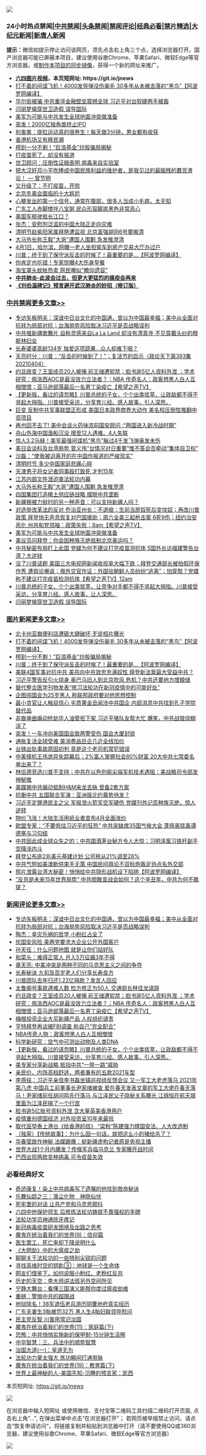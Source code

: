 ![](https://raw.githubusercontent.com/fqnews/bnews/master/64photo/fqnews-qr.jpg)

<div id="tt">
<h3>24小时热点禁闻|<a href="#%E4%B8%AD%E5%85%B1%E7%A6%81%E9%97%BB%E6%9B%B4%E5%A4%9A%E6%96%87%E7%AB%A0">中共禁闻</a>|<a href="#%E5%9B%BE%E7%89%87%E6%96%B0%E9%97%BB%E6%9B%B4%E5%A4%9A%E6%96%87%E7%AB%A0">头条禁闻</a>|<a href="#%E6%96%B0%E9%97%BB%E8%AF%84%E8%AE%BA%E6%9B%B4%E5%A4%9A%E6%96%87%E7%AB%A0">禁闻评论|<a href="#%E5%BF%85%E7%9C%8B%E7%BB%8F%E5%85%B8%E5%A5%BD%E6%96%87">经典必看|<a href="/video.md#%E7%A6%81%E7%89%87%E7%B2%BE%E9%80%89">禁片精选</a>|<a href="https://github.com/fqnews/djy/blob/master/gb/nf1351518.md#1">大纪元新闻</a>|<a href="https://github.com/fqnews/ntdtv/blob/master/gb/prog204.md#1">新唐人新闻</a></h3>
<div><b>提示：</b>微信如提示停止访问该网页，须先点击右上角三个点，选择浏览器打开。国产浏览器可能已屏蔽本项目，建议使用谷歌Chrome、苹果Safari、微软Edge等官方浏览器。或<a href="https://github.com/fqnews/bnews/blob/master/%E5%88%B6%E4%BD%9Cgit%E7%A6%81%E9%97%BB%E9%95%9C%E5%83%8F.md">制作本项目的同步镜像</a>，获得一个新的网址来推广。</div>
<ul>
<li><b><a href="http://d1.bdrive.tk/64.mp4" target="_blank">六四图片视频</a>，本页短网址: https://git.io/jnews</b></li>
<li><a href="/topimagenews/20210404/1519440.md">打不着的间谍飞机！4000发导弹没伤毫毛 30多年从未被击落的“黑鸟”【阿波罗网编译】</a></li>
<li><a href="/cnnews/20210404/1519392.md">华尔街被骗 中共重竖金融壁垒震撼全球 习近平对台软硬两手被轰</a></li>
<li><a href="/cbnews/20210404/1519322.md">闫丽梦揭穿世卫造假 误导国际</a></li>
<li><a href="/cbnews/20210404/1519503.md">美军为可能与中共发生全球地面冲突做准备</a></li>
<li><a href="/cnnews/20210404/1519399.md">突发！2000亿独角兽终止IPO</a></li>
<li><a href="/health/20210404/1519243.md">别害羞：提肛运动真的很养生！每天做3分钟，男女都有收获</a></li>
<li><a href="/cnnews/hknews/20210404/1519542.md">香港机场又有移民潮</a></li>
<li><a href="/topimagenews/20210404/1519402.md">榨到一分不剩！“巨浪基金”炒股骗局揭秘</a></li>
<li><a href="/bannedvideo/20210404/1519557.md">打疫苗死了，却没有报道</a></li>
<li><a href="/baitai/20210405/1519702.md">世卫顾问：压倒性证据表明 病毒来自实验室</a></li>
<li><a href="/comments/20210404/1519365.md">把大汉奸邓小平吹捧成中国民族利益的维护者，是我见过的最脑残的蠢货渣论！ — 曾节明</a></li>
<li><a href="/cnnews/20210404/1519251.md">又升级了：不打疫苗，开除</a></li>
<li><a href="/ssgc/20210404/1519623.md">北京冬奥会面临的十大尴尬</a></li>
<li><a href="/health/20210404/1519415.md">心梗发出的第一个信号，通常在腹部，很多人当成小毛病，太无知</a></li>
<li><a href="/cnnews/20210404/1519309.md">广东工人赤脚搅拌八宝粥 民众形容脚底黑色非常恶心</a></li>
<li><a href="/headline/20210404/1519475.md">美国军舰驶抵长江口？</a></li>
<li><a href="/comments/20210404/1519634.md">张杰：安慰剂泛滥的中国大陆正走向灾难</a></li>
<li><a href="/headline/20210404/1519497.md">清明节赵紫阳家属拜祭遭监视 北京富强胡同6号要搬清</a></li>
<li><a href="/cbnews/20210404/1519583.md">大马外长称王毅"大哥"遭国人围剿 急发推澄清</a></li>
<li><a href="/bannedvideo/20210404/1519485.md">4月1日，哈尔滨，网曝一老人坐担架车到房产交易大厅办过户</a></li>
<li><a href="/topimagenews/20210404/1519391.md">川普：终于到了保守派反击的时候了！最重要的是…【阿波罗网编译】</a></li>
<li><a href="/comments/20210404/1519509.md">你肯定也吃错！专家惊曝4大伤身早餐</a></li>
<li><a href="/cbnews/20210404/1519320.md">淘宝罩头蚊帐热卖 网民嘲似“瞻仰遗容”</a></li>
<li><b><a href="/comments/20200211/1275071.md" target="_blank">中共肺炎-此波会过去，但更大更猛烈的瘟疫会再来</a></b></li>
<li><b><a href="/comments/20200207/1272816.md" target="_blank">《刘伯温碑记》预言避开武汉肺炎的妙招（修订版）</a></b></li>
</ul>
</div>

<div class="catlist">
<h3><a href="/cbnews/" target="_blank">中共禁闻</a><span><a href="/cbnews/" target="_blank" rel="nofollow">更多文章>></a></span></h3>
<ul>
<li><a href="/comments/20210405/1519770.md" target="_blank">专访矢板明夫：深谙中日台文化的中国通，曾以为中国最幸福；美中从全面对抗转为局部对抗；台海局势风险取决习近平是否战略误判</a></li>
<li><a href="/cbnews/20210405/1519743.md" target="_blank">中共推新疆歌舞片 自称灵感来自La La Land 却没有清真寺 不见穿戴头纱的穆斯林妇女</a></li>
<li><a href="/cbnews/20210405/1519742.md" target="_blank">长寿婆婆高龄134岁 独爱这项蔬果…众人却难下咽？</a></li>
<li><a href="/cbnews/20210405/1519728.md" target="_blank">天亮时分：川普：“反击的时候到了！”；复活节的启示（政论天下第393集 20210404）</a></li>
<li><a href="/comments/20210405/1519719.md" target="_blank">约旦政变？王室成员20人被捕 前王储遭软禁；脸书逾5亿人资料外泄 ；学术研究：佩洛西AOC是最没效力立法者？；NBA 传奇名人：政客想黑人白人互相憎恨；亚马逊部落最后一名男丁染疫亡【希望之声TV】</a></li>
<li><a href="/comments/20210405/1519710.md" target="_blank">【更新版，看过的请忽略】川普总统的子女，个个出类拔萃，让政敌都不得不竖起大拇指。川普接受采访，分享育儿经。感人故事，引人深思。</a></li>
<li><a href="/cbnews/20210405/1519703.md" target="_blank">巨变 反制中共军事联盟正形成 美国日本政界商界大动作 美名校压倒性推翻中资项目</a></li>
<li><a href="/cbnews/20210405/1519684.md" target="_blank">再也回不去了! 美中会谈火药味浓前国安顾问 :“两国进入新冷战时期”</a></li>
<li><a href="/cbnews/20210405/1519660.md" target="_blank">舟山外海中国渔船沉没 增至12人遇难、4人失联</a></li>
<li><a href="/cbnews/20210405/1519658.md" target="_blank">惊人3.2马赫！美军最强间谍机“黑鸟”躲过4千发飞弹毫发未伤</a></li>
<li><a href="/cbnews/20210404/1519627.md" target="_blank">美日会谈料及台湾局势 菅义伟“台情况对日重要”惟不答会否牵动“集体自卫权”</a></li>
<li><a href="/cbnews/20210404/1519621.md" target="_blank">沙磊：“使我被迫离开的在中国作报道的严峻现实”</a></li>
<li><a href="/cbnews/20210404/1519608.md" target="_blank">清明时节 多少中国家庭悲痛心碎</a></li>
<li><a href="/cbnews/20210404/1519590.md" target="_blank">天津男子将女记者同事殴打致死 才判15年</a></li>
<li><a href="/cbnews/20210404/1519589.md" target="_blank">江苏内部文件泄迫害法轮功内幕</a></li>
<li><a href="/cbnews/20210404/1519583.md" target="_blank">大马外长称王毅&#8221;大哥&#8221;遭国人围剿 急发推澄清</a></li>
<li><a href="/cbnews/20210404/1519575.md" target="_blank">四国集团打造稀土供应链战略 摆脱中共垄断</a></li>
<li><a href="/cbnews/20210404/1519574.md" target="_blank">新疆棉被力挺时的另一种声音：可以支持新疆人吗？</a></li>
<li><a href="/comments/20210404/1519569.md" target="_blank">对选举改革法的反对 乔治亚州长：不退缩；生前当房奴死后变坟奴；再改川普政策 拜登悄无声息恢复对巴国援助；周六全美三起枪击案 6死9伤；纽约治安恶化 州共和党领袖：政策失败；8am【希望之声TV】</a></li>
<li><a href="/cbnews/20210404/1519503.md" target="_blank">美军为可能与中共发生全球地面冲突做准备</a></li>
<li><a href="/cbnews/20210404/1519398.md" target="_blank">美议员问拜登：你会因种族灭绝抵制北京奥运吗？</a></li>
<li><a href="/cbnews/20210404/1519383.md" target="_blank">中共秘密布局盯上此国 党媒为何不建议打完疫苗测抗体 5国外长访福建警告台湾？大逆转</a></li>
<li><a href="/comments/20210404/1519378.md" target="_blank">没了川普话题 美国三大电视网新闻收视率大幅下跌；拜登交通部长被拍假环保作秀 遭舆论嘲讽；俄外交官作证：外国驻朝鲜人员纷纷“逃离”；怕穿帮？党媒称不建议打完疫苗检测抗体【希望之声TV】12am</a></li>
<li><a href="/comments/20210404/1519377.md" target="_blank">川普总统的子女，个个出类拔萃，让竞争对手都不得不竖起大拇指。川普接受采访，分享育儿经。感人故事，让人深思。</a></li>
<li><a href="/cbnews/20210404/1519322.md" target="_blank">闫丽梦揭穿世卫造假 误导国际</a></li>

</ul>
</div>
<div class="catlist">
<h3><a href="/topimagenews/" target="_blank">图片新闻</a><span><a href="/topimagenews/" target="_blank" rel="nofollow">更多文章>></a></span></h3>
<ul>
<li><a href="/topimagenews/20210405/1519671.md" target="_blank">北卡州亚裔便利店遭砸大肆破坏 歹徒相片曝光</a></li>
<li><a href="/topimagenews/20210404/1519440.md" target="_blank">打不着的间谍飞机！4000发导弹没伤毫毛 30多年从未被击落的“黑鸟”【阿波罗网编译】</a></li>
<li><a href="/topimagenews/20210404/1519402.md" target="_blank">榨到一分不剩！“巨浪基金”炒股骗局揭秘</a></li>
<li><a href="/topimagenews/20210404/1519391.md" target="_blank">川普：终于到了保守派反击的时候了！最重要的是…【阿波罗网编译】</a></li>
<li><a href="/topimagenews/20210404/1519149.md" target="_blank">美联4国军事对抗中共 美共向中共效忠充满奴性 拜登新法案最大受益中共？</a></li>
<li><a href="/topimagenews/20210403/1518960.md" target="_blank">习近平警告反引火烧身 奥巴马旧人到北京吹风 危机？中共还要地方增粮储</a></li>
<li><a href="/comments/20210403/1518906.md" target="_blank">替代整合医学刊物发表“修习法轮功在新冠疫情中的可能好处”</a></li>
<li><a href="/topimagenews/20210403/1518554.md" target="_blank">企图闯国会为25岁黑人 称联邦政府要对他思想控制</a></li>
<li><a href="/topimagenews/20210403/1518546.md" target="_blank">最小贪官让人触目惊心 劣质黄金丑闻涉中共国企 内部消息中共找到孔子学院替代品</a></li>
<li><a href="/topimagenews/20210403/1518528.md" target="_blank">非裔单曲煽动抢劫华人油管拒下架 习近平猪队友帮大忙 爆笑，中共战狼烧糊涂了</a></li>
<li><a href="/topimagenews/20210403/1518459.md" target="_blank">突发！一车冲向美国国会致两警受伤 国会大厦封锁</a></li>
<li><a href="/topimagenews/20210403/1518446.md" target="_blank">通胀复活全球受难 美消费品巨企几近全线加价</a></li>
<li><a href="/topimagenews/20210402/1518285.md" target="_blank">台铁出轨事故原因初判 竟是这个老司机常犯错误</a></li>
<li><a href="/topimagenews/20210402/1517957.md" target="_blank">中美撞机王伟诡异失踪幕后；2%富人掌握社会80%财富 20大中共七常委名单出来了？</a></li>
<li><a href="/topimagenews/20210402/1517873.md" target="_blank">林伍德竞选川普不支持；中共在以色列偷尖端军机技术遇阻；美战略司令部发神秘推</a></li>
<li><a href="/topimagenews/20210402/1517863.md" target="_blank">美媒揭中共煽动抵制H&#038;M来龙去脉 曾备2套方案</a></li>
<li><a href="/topimagenews/20210402/1517862.md" target="_blank">抗衡中共 五国联合军演：亚洲版北约蓄势待发？</a></li>
<li><a href="/topimagenews/20210402/1517842.md" target="_blank">习近平定罪港民主之父 军报泄火箭军空军硬伤 党媒刊外记否种族灭绝，惊人逆转</a></li>
<li><a href="/topimagenews/20210402/1517841.md" target="_blank">物价飞涨！大陆生活用纸业者宣布4月全面涨价</a></li>
<li><a href="/topimagenews/20210401/1517464.md" target="_blank">欧盟专家：“不要低估习近平的狂热” 中共突缺席35国气候大会 蓬佩奥猛轰谭德塞与习勾结</a></li>
<li><a href="/topimagenews/20210401/1517078.md" target="_blank">中共因此成全球众矢之的；中共国酒茅台秘方令人大惊；习明泽案习铁杆副手空降涉内斗</a></li>
<li><a href="/topimagenews/20210401/1516907.md" target="_blank">拜登公布逾2兆美元基建计划 公司税从21%调至28%</a></li>
<li><a href="/topimagenews/20210331/1516706.md" target="_blank">中共气短如美澳断供束手无策 中国民间舆论不双标炮轰足协点名外交部</a></li>
<li><a href="/topimagenews/20210331/1516477.md" target="_blank">照片泄露台湾大秘密！悄悄给中共隐形战机设下陷阱【阿波罗网编译】</a></li>
<li><a href="/topimagenews/20210331/1516325.md" target="_blank">”反共是未来15年世界局势“ 中共胆敢宣战会如何？这个辛丑年，中共为何不敢提？</a></li>

</ul>
</div>
<div class="catlist">
<h3><a href="/comments/" target="_blank">新闻评论</a><span><a href="/comments/" target="_blank" rel="nofollow">更多文章>></a></span></h3>
<ul>
<li><a href="/comments/20210405/1519770.md" target="_blank">专访矢板明夫：深谙中日台文化的中国通，曾以为中国最幸福；美中从全面对抗转为局部对抗；台海局势风险取决习近平是否战略误判</a></li>
<li><a href="/comments/20210405/1519757.md" target="_blank">陶杰：幸灾乐祸的哲学 小粉红占全了</a></li>
<li><a href="/comments/20210405/1519753.md" target="_blank">忧国安风险 美两党要求大企业公开外国客户</a></li>
<li><a href="/comments/20210405/1519747.md" target="_blank">孙天任：什么问题地图 就是让你们站好队</a></li>
<li><a href="/comments/20210405/1519746.md" target="_blank">和菜头：难得正常人 月入5万征婚3年不得</a></li>
<li><a href="/comments/20210405/1519745.md" target="_blank">章天亮: 中美冲突是两种不同的马克思主义之间的争夺</a></li>
<li><a href="/comments/20210405/1519738.md" target="_blank">长寿秘诀 九旬及百岁老人们分享长寿良方</a></li>
<li><a href="/comments/20210405/1519730.md" target="_blank">川普团队去年归还1.22亿捐款？发言人回应</a></li>
<li><a href="/comments/20210405/1519720.md" target="_blank">太鲁阁号事故遇难人数 检方修正为50人 交通部长林佳龙请辞</a></li>
<li><a href="/comments/20210405/1519719.md" target="_blank">约旦政变？王室成员20人被捕 前王储遭软禁；脸书逾5亿人资料外泄 ；学术研究：佩洛西AOC是最没效力立法者？；NBA 传奇名人：政客想黑人白人互相憎恨；亚马逊部落最后一名男丁染疫亡【希望之声TV】</a></li>
<li><a href="/comments/20210405/1519717.md" target="_blank">梅根投资企业大买新疆产品 人权组织谴责</a></li>
<li><a href="/comments/20210405/1519716.md" target="_blank">亨特拜登再谈被FBI调查 称自己“完全配合”</a></li>
<li><a href="/comments/20210405/1519715.md" target="_blank">NBA传奇人物：政客想黑人白人互相憎恨</a></li>
<li><a href="/comments/20210405/1519714.md" target="_blank">科学新研究：空气中可测出动物及人类DNA</a></li>
<li><a href="/comments/20210405/1519710.md" target="_blank">【更新版，看过的请忽略】川普总统的子女，个个出类拔萃，让政敌都不得不竖起大拇指。川普接受采访，分享育儿经。感人故事，引人深思。</a></li>
<li><a href="/comments/20210405/1519701.md" target="_blank">美专家分享新战略 抵挡中共“一带一路”威胁</a></li>
<li><a href="/comments/20210405/1519700.md" target="_blank">亲民价、内饰高档舒适，两者兼有的五款2021车型</a></li>
<li><a href="/comments/20210405/1519698.md" target="_blank">李燕铭：习近平亲信李书磊坐镇巡视组反馈会议 又一军工大老虎落马 2021年第八虎 中国兵工前董事长尹家绪被查 爱在春天发表文章的军工大佬在春天落马！尹家绪前任胡问鸣先行落马 与江泽民父子隐秘关系曝光 江绵恒在航天城里面为江泽民搞了一个行宫</a></li>
<li><a href="/comments/20210405/1519680.md" target="_blank">脸书逾5亿账号资料外泄 含大量英美香港用户</a></li>
<li><a href="/comments/20210405/1519679.md" target="_blank">疫情重创德国经济 对外投资呈10年来最低</a></li>
<li><a href="/comments/20210405/1519676.md" target="_blank">取代巫堃泰上港台《给香港的信》 “梁粉”陈建强力撑国安法、人大改选制</a></li>
<li><a href="/comments/20210405/1519661.md" target="_blank">（独家）【传统故事】：为什么因一句话，就把这幺小的猪给杀了？</a></li>
<li><a href="/comments/20210405/1519646.md" target="_blank">华春莹故作神秘 法媒踢爆：挺新疆虚构记者原是央视主播</a></li>
<li><a href="/comments/20210405/1519645.md" target="_blank">世界大战1个月内爆发？传俄军兵临乌克兰 专家曝开战时间</a></li>
<li><a href="/comments/20210404/1519636.md" target="_blank">巴西出现两款变种病毒 可令疫苗失效</a></li>

</ul>
</div>

<div class="catlist">
<h3>必看经典好文</h3>
<ul>
<li><a href="/topimagenews/20210131/1478453.md" target="_blank">奇迹康复！染上中共病毒写了遗嘱的他找到救命秘诀</a></li>
<li><a href="/tculture/20190101/1056889.md" target="_blank">乐舞仙踪之三：落尘化物　神隐仙伏</a></li>
<li><a href="/headline/20210128/1476325.md" target="_blank">死牢里的对话 让共产党和马克思颤抖</a></li>
<li><a href="/comments/20200926/1403542.md" target="_blank">六四中他保护师生 后修炼法轮功铸就不畏强权的丰碑</a></li>
<li><a href="/health/20170626/780263.md" target="_blank">法轮功学员神通除牙疼记</a></li>
<li><a href="/comments/20200917/1029129.md" target="_blank">新冠病毒疫苗研发困境及出路之思考</a></li>
<li><a href="/topimagenews/20180529/949649.md" target="_blank">魔鬼在统治着我们的世界(9)：信仰篇</a></li>
<li><a href="/sohnews/20150904/445868.md" target="_blank">医生罢工，死亡率却下降说明什么</a></li>
<li><a href="/comments/20200203/1269785.md" target="_blank">《大明劫》中的大瘟疫之劫</a></li>
<li><a href="/comments/20190417/1114875.md" target="_blank">聊聊关于法轮功的一些特别尖锐的问题</a></li>
<li><a href="/comments/20210329/1515011.md" target="_blank">寻找高维时空的钥匙③：地球是一个生命体</a></li>
<li><a href="/comments/20200712/1359630.md" target="_blank">网友们借鉴下，如何说服小粉红、老粉红反共</a></li>
<li><a href="/tculture/20121025/73064.md" target="_blank">历史的天空：李大师讲法班另外空间所见</a></li>
<li><a href="/comments/20200527/1273654.md" target="_blank">宁静大舞台：看懂三国演义能帮你度过瘟疫劫难</a></li>
<li><a href="/comments/20200717/1362287.md" target="_blank">重磅：警惕中共的超限战</a></li>
<li><a href="/cbnews/20200531/1337381.md" target="_blank">地狱除名！38军退伍老兵游历阴曹地府真实经历</a></li>
<li><a href="/cbnews/20200611/1343037.md" target="_blank">广东夫妻生3胎被罚32万 黑人生4胎妇联领导慰问</a></li>
<li><a href="/comments/20200621/1348236.md" target="_blank">民主党反智 川普用常识治国</a></li>
<li><a href="/topimagenews/20180530/950691.md" target="_blank">魔鬼在统治着我们的世界(11)：家庭篇(下)</a></li>
<li><a href="/baitai/20200711/1359005.md" target="_blank">恐怖：中共悄悄实施新的保甲制-15分钟生活圈</a></li>
<li><a href="/comments/20200605/783248.md" target="_blank">中华智慧：三、兵法中的顺势智慧</a></li>
<li><a href="/cbnews/20180307/911097.md" target="_blank">治国大道(一)：皇道无为</a></li>
<li><a href="/cbnews/20200816/1381005.md" target="_blank">法轮功力量太强大 炼功瞬间打通带脉</a></li>
<li><a href="/comments/20180716/972458.md" target="_blank">魔鬼在统治着我们的世界(19)：教育篇(下)</a></li>
<li><a href="/comments/20200605/783244.md" target="_blank">世界上最神秘的人-美国先知-沉睡的预言家：凯西</a></li>

</ul>
</div>

本页短网址: https://git.io/jnews

![](https://raw.githubusercontent.com/fqnews/bnews/master/64photo/fqnews-qr.jpg)

在浏览器中输入短网址 或使用微信、支付宝等二维码工具扫描二维码打开页面, 点击右上角"...", 在弹出菜单中点击“在浏览器打开”； 若网页被举报禁止访问，请点击“恢复申请访问”，将链接复制并粘贴到浏览器中打开（请不要使用QQ或360浏览器，建议使用谷歌Chrome、苹果Safari、微软Edge等官方浏览器）

![](https://raw.githubusercontent.com/fqnews/bnews/master/64photo/wx.jpg)